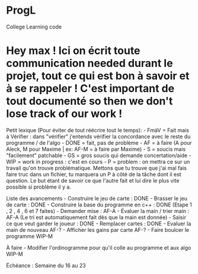 # ProgL
College Learning code

Hey max ! Ici on écrit toute communication needed durant le projet, tout ce qui est bon à savoir et à se rappeler ! C'est important de tout documenté so then we don't lose track of our work !
=======

Petit lexique (Pour éviter de tout réécrire tout le temps):
		- FmàV = Fait mais à Vérifier : dans "vérifier" j'entends vérifier la concordance avec le reste du programme / de l'algo
		- DONE = fait, pas de problème
		- AF = à faire (A pour Aleck, M pour Maxime | ex: AF-M = à faire par Maxime)
		- S = soucis mais "facilement" patchable
		- GS = gros soucis qui demande concertation/aide
		- WIP = work in progress : c'est en cours
		- P = problem : on mettra ce sur un travail qu'on trouve problématique. Mettons que tu trouve que j'ai mal fais faire truc dans un fichier, tu marquera un P à côté de la tâche dont il est question. Le but étant de savoir ce que l'autre fait et lui dire le plus vite possible si problème il y a.

Liste des avancements
	- Construire le jeu de carte : 				DONE
	- Brasser le jeu de carte :					DONE
	- Construire la base du programme en c++ :	DONE (Etape 1 , 2 , 4 , 6 et 7 faites)
	- Demander mise : 							AF-A
	- Évaluer la main / trier main :			AF-A (Le tri est automatiquement fait dès que la main est donnée)
	- Saisir ce que veut garder le joueur :		DONE
	- Remplacer cartes :						DONE
	- Evaluer la main de nouveau				AF-?
	- Afficher les gains par carte				AF-?
	- Faire boulcer le programme				WIP-M

À faire
	- Modifier l'ordinogramme pour qu'il colle
	  au programme et aux algo					WIP-M

Échéance : Semaine du 16 au 23

